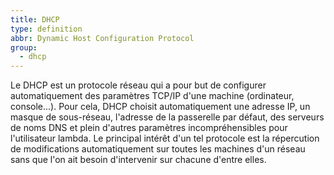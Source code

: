 ```yaml
---
title: DHCP
type: definition
abbr: Dynamic Host Configuration Protocol
group:
  - dhcp
---
```

Le DHCP est un protocole réseau qui a pour but de configurer automatiquement des paramètres TCP/IP d'une machine (ordinateur, console...). Pour cela, DHCP choisit automatiquement une adresse IP, un masque de sous-réseau, l'adresse de la passerelle par défaut, des serveurs de noms DNS et plein d'autres paramètres incompréhensibles pour l'utilisateur lambda. Le principal intérêt d'un tel protocole est la répercution de modifications automatiquement sur toutes les machines d'un réseau sans que l'on ait besoin d'intervenir sur chacune d'entre elles.

